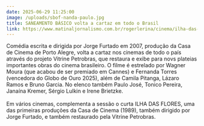 ```yaml
---
date: 2025-06-29 11:25:00
image: /uploads/sbof-nanda-paulo.jpg
title: SANEAMENTO BÁSICO volta a cartaz em todo o Brasil
link: https://www.matinaljornalismo.com.br/rogerlerina/cinema/ilha-das-flores-e-saneamento-basico-o-filme-retornam-ao-cinema-em-copias-restauradas/
---
```

Comédia escrita e dirigida por Jorge Furtado em 2007, produção da Casa de Cinema de Porto Alegre, volta a cartaz nos cinemas de todo o país através do projeto Vitrine Petrobras, que restaura e exibe para novs plateias importantes obras do cinema brasileiro. O filme é estrelado por Wagner Moura (que acabou de ser premiado em Cannes) e Fernanda Torres (vencedora do Globo de Ouro 2025), além de Camila Pitanga, Lázaro Ramos e Bruno Garcia. No elenco também Paulo José, Tonico Pereira, Janaína Kremer, Sérgio Lulkin e Irene Brietzke.\
\
Em vários cinemas, complementa a sessão o curta ILHA DAS FLORES, uma das primeiras produções da Casa de Cinema (1989), também dirigido por Jorge Furtado, e também restaurado pela Vitrine Petrobras.
